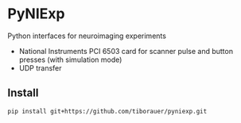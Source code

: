 # PyNIExp
Python interfaces for neuroimaging experiments
 - National Instruments PCI 6503 card for scanner pulse and button presses (with simulation mode)
 - UDP transfer

 ## Install
`pip install git+https://github.com/tiborauer/pyniexp.git`
